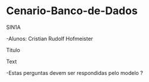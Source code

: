 # Cenario-Banco-de-Dados
SIN1A 

-Alunos: Cristian Rudolf Hofmeister

Titulo

Text

-Estas perguntas devem ser respondidas pelo modelo ?
